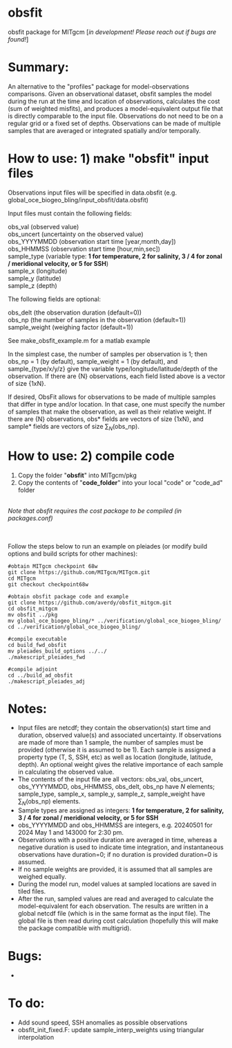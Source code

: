 # obsfit
obsfit package for MITgcm [<i>in development! Please reach out if bugs are found!</i>]


# Summary:
An alternative to the "profiles" package for model-observations comparisons. Given an observational dataset, obsfit samples the model during the run at the time and location of observations, calculates the cost (sum of weighted misfits), and produces a model-equivalent output file that is directly comparable to the input file. Observations do not need to be on a regular grid or a fixed set of depths. Observations can be made of multiple samples that are averaged or integrated spatially and/or temporally.


# How to use: 1) make "obsfit" input files

Observations input files will be specified in data.obsfit (e.g. global_oce_biogeo_bling/input_obsfit/data.obsfit)

Input files must contain the following fields:

obs_val (observed value) <br />
obs_uncert (uncertainty on the observed value) <br />
obs_YYYYMMDD (observation start time [year,month,day]) <br />
obs_HHMMSS (observation start time [hour,min,sec]) <br />
sample_type (variable type: <b>1 for temperature, 2 for salinity, 3 / 4 for zonal / meridional velocity, or 5 for SSH</b>) <br />
sample_x (longitude) <br />
sample_y (latitude) <br />
sample_z (depth) <br />

The following fields are optional: <br />

obs_delt (the observation duration (default=0)) <br />
obs_np (the number of samples in the observation (default=1)) <br />
sample_weight (weighing factor (default=1)) <br />

See make_obsfit_example.m for a matlab example <br />

In the simplest case, the number of samples per observation is 1; then obs_np = 1 (by default), sample_weight = 1 (by default), and sample_{type/x/y/z} give the variable type/longitude/latitude/depth of the observation. If there are {N} observations, each field listed above is a vector of size {1xN}.<br />

If desired, ObsFit allows for observations to be made of multiple samples that differ in type and/or location. In that case, one must specify the number of samples that make the observation, as well as their relative weight. If there are {N} observations, obs* fields are vectors of size {1xN}, and sample* fields are vectors of size $`\sum_N`$(obs_np). <br />

# How to use: 2) compile code

1) Copy the folder "<b>obsfit</b>" into MITgcm/pkg
2) Copy the contents of "<b>code_folder</b>" into your local "code" or "code_ad" folder

 <br />
<i>Note that obsfit requires the cost package to be compiled (in packages.conf)</i>
 
 <br />
 <br />
 <br />

Follow the steps below to run an example on pleiades (or modify build options and build scripts for other machines):
```
#obtain MITgcm checkpoint 68w  
git clone https://github.com/MITgcm/MITgcm.git 
cd MITgcm 
git checkout checkpoint68w 

#obtain obsfit package code and example 
git clone https://github.com/averdy/obsfit_mitgcm.git 
cd obsfit_mitgcm 
mv obsfit ../pkg 
mv global_oce_biogeo_bling/* ../verification/global_oce_biogeo_bling/
cd ../verification/global_oce_biogeo_bling/ 

#compile executable 
cd build_fwd_obsfit 
mv pleiades_build_options ../../ 
./makescript_pleiades_fwd 

#compile adjoint 
cd ../build_ad_obsfit 
./makescript_pleiades_adj
```

# Notes:
- Input files are netcdf; they contain the observation(s) start time and duration, observed value(s) and associated uncertainty. If observations are made of more than 1 sample, the number of samples must be provided (otherwise it is assumed to be 1). Each sample is assigned a property type (T, S, SSH, etc) as well as location (longitude, latitude, depth). An optional weight gives the relative importance of each sample in calculating the observed value.
- The contents of the input file are all vectors: obs_val, obs_uncert, obs_YYYYMMDD, obs_HHMMSS, obs_delt, obs_np have $`N`$ elements; sample_type, sample_x, sample_y, sample_z, sample_weight have $`\sum_N`$(obs_np) elements. 
- Sample types are assigned as integers: <b>1 for temperature, 2 for salinity, 3 / 4 for zonal / meridional velocity, or 5 for SSH</b>
- obs_YYYYMMDD and obs_HHMMSS are integers, e.g. 20240501 for 2024 May 1 and 143000 for 2:30 pm. 
- Observations with a positive duration are averaged in time, whereas a negative duration is used to indicate time integration, and instantaneous observations have duration=0; if no duration is provided duration=0 is assumed. 
- If no sample weights are provided, it is assumed that all samples are weighed equally.  
- During the model run, model values at sampled locations are saved in tiled files.
- After the run, sampled values are read and averaged to calculate the model-equivalent for each observation. The results are written in a global netcdf file (which is in the same format as the input file). The global file is then read during cost calculation (hopefully this will make the package compatible with multigrid).

# Bugs:
- 

# To do:
- Add sound speed, SSH anomalies as possible observations <br />
- obsfit_init_fixed.F: update sample_interp_weights using triangular interpolation
